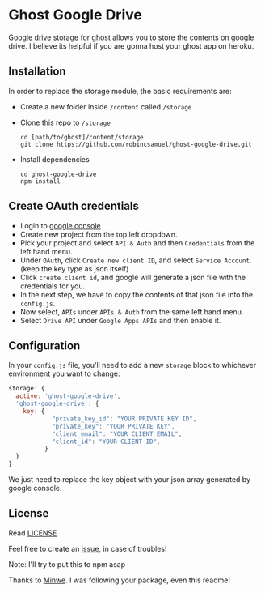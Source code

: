 # Ghost Google Drive
[Google drive storage](https://github.com/robincsamuel/ghost-google-drive) for ghost allows you to store the contents on google drive. I believe its helpful if you are gonna host your ghost app on heroku.

## Installation

In order to replace the storage module, the basic requirements are:

- Create a new folder inside `/content` called `/storage`
- Clone this repo to `/storage`

  ```
  cd [path/to/ghost]/content/storage
  git clone https://github.com/robincsamuel/ghost-google-drive.git
  ```
- Install dependencies

  ```
  cd ghost-google-drive
  npm install
  ```

## Create OAuth credentials

- Login to [google console](https://code.google.com/apis/console)
- Create new project from the top left dropdown.
- Pick your project and select `API & Auth` and then `Credentials` from the left hand menu.
- Under `OAuth`, click `Create new client ID`, and select `Service Account`. (keep the key type as json itself)
- Click `create client id`, and google will generate a json file with the credentials for you.
- In the next step, we have to copy the contents of that json file into the `config.js`.
- Now select, `APIs` under `APIs & Auth` from the same left hand menu.
- Select `Drive API` under `Google Apps APIs` and then enable it.

## Configuration

In your `config.js` file, you'll need to add a new `storage` block to whichever environment you want to change:

```js
storage: {
  active: 'ghost-google-drive',
  'ghost-google-drive': {
    key: {
            "private_key_id": "YOUR PRIVATE KEY ID",
            "private_key": "YOUR PRIVATE KEY",
            "client_email": "YOUR CLIENT EMAIL",
            "client_id": "YOUR CLIENT ID",
          }
  }
}
```
We just need to replace the key object with your json array generated by google console.


## License

Read [LICENSE](LICENSE)

Feel free to create an [issue](https://github.com/robincsamuel/ghost-google-drive/issues), in case of troubles!

Note: I'll try to put this to npm asap

Thanks to [Minwe](http;//github.com/Minwe). I was following your package, even this readme!


